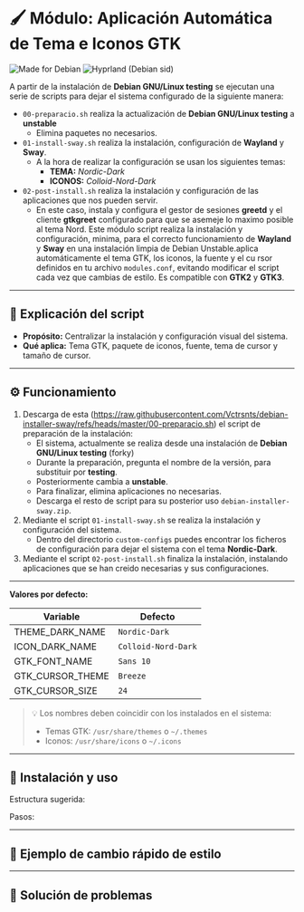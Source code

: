 # 🖌️  Módulo: Aplicación Automática de Tema e Iconos GTK

![Made for Debian](https://img.shields.io/badge/Made%20for-Debian-white?logo=debian) ![Hyprland (Debian sid)](https://img.shields.io/debian/v/sid/hyprland?color=white&logo=hyprland&label=Hyprland)




A partir de la instalación de **Debian GNU/Linux testing** se ejecutan una serie de scripts para dejar el sistema configurado de la siguiente manera:
- `00-preparacio.sh` realiza la actualización de **Debian GNU/Linux testing** a **unstable**
  - Elimina paquetes no necesarios.
- `01-install-sway.sh` realiza la instalación, configuración de **Wayland** y **Sway**.
  - A la hora de realizar la configuración se usan los siguientes temas:
    - **TEMA:** *Nordic-Dark*
    - **ICONOS:** *Colloid-Nord-Dark*
- `02-post-install.sh` realiza la instalación y configuración de las aplicaciones que nos pueden servir.
  - En este caso, instala y configura el gestor de sesiones **greetd** y el cliente **gtkgreet** configurado para que se asemeje lo maximo posible al tema Nord.
Este módulo script realiza la instalación y configuración, minima, para el correcto funcionamiento de **Wayland** y **Sway** en una instalación limpia de Debian Unstable.aplica automáticamente el tema GTK, los iconos, la fuente y el cu
rsor definidos en tu archivo `modules.conf`, evitando modificar el script cada vez que cambias de estilo. Es compatible con **GTK2** y **GTK3**.

---

## 📖 Explicación del script

- **Propósito:** Centralizar la instalación y configuración visual del sistema.
- **Qué aplica:** Tema GTK, paquete de iconos, fuente, tema de cursor y tamaño de cursor.

---

## ⚙️ Funcionamiento

1. Descarga de esta (https://raw.githubusercontent.com/Vctrsnts/debian-installer-sway/refs/heads/master/00-preparacio.sh) el script de preparación de la instalación:
    - El sistema, actualmente se realiza desde una instalación de **Debian GNU/Linux testing** (forky)
    - Durante la preparación, pregunta el nombre de la versión, para substituir por **testing**.
    - Posteriormente cambia a **unstable**.
    - Para finalizar, elimina aplicaciones no necesarias.
    - Descarga el resto de script para su posterior uso `debian-installer-sway.zip`.
2. Mediante el script `01-install-sway.sh` se realiza la instalación y configuración del sistema.
    - Dentro del directorio `custom-configs` puedes encontrar los ficheros de configuración para dejar el sistema con el tema **Nordic-Dark**.
3. Mediante el script `02-post-install.sh` finaliza la instalación, instalando aplicaciones que se han creido necesarias y sus configuraciones.

---
**Valores por defecto:**

| Variable            | Defecto             |
|---------------------|---------------------|
| THEME_DARK_NAME     | `Nordic-Dark`       |
| ICON_DARK_NAME      | `Colloid-Nord-Dark` |
| GTK_FONT_NAME       | `Sans 10`           |
| GTK_CURSOR_THEME    | `Breeze`            |
| GTK_CURSOR_SIZE     | `24`                |

> 💡 Los nombres deben coincidir con los instalados en el sistema:
> - Temas GTK: `/usr/share/themes` o `~/.themes`
> - Iconos: `/usr/share/icons` o `~/.icons`

---

## 🚀 Instalación y uso

Estructura sugerida:


Pasos:


---

## 🧩 Ejemplo de cambio rápido de estilo

---

## 🛟 Solución de problemas
